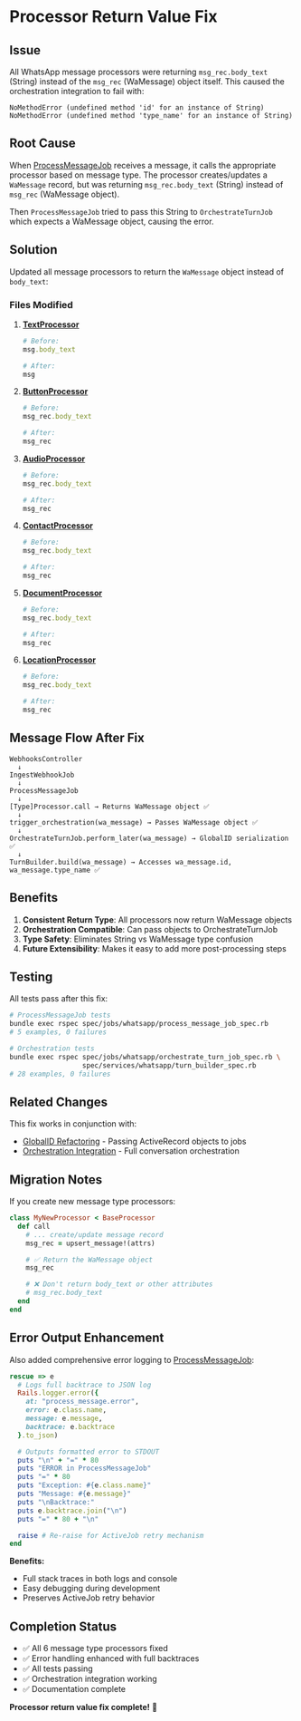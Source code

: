 # Processor Return Value Fix

## Issue

All WhatsApp message processors were returning `msg_rec.body_text` (String) instead of the `msg_rec` (WaMessage) object itself. This caused the orchestration integration to fail with:

```
NoMethodError (undefined method 'id' for an instance of String)
NoMethodError (undefined method 'type_name' for an instance of String)
```

## Root Cause

When [ProcessMessageJob](app/jobs/whatsapp/process_message_job.rb) receives a message, it calls the appropriate processor based on message type. The processor creates/updates a `WaMessage` record, but was returning `msg_rec.body_text` (String) instead of `msg_rec` (WaMessage object).

Then `ProcessMessageJob` tried to pass this String to `OrchestrateTurnJob` which expects a WaMessage object, causing the error.

## Solution

Updated all message processors to return the `WaMessage` object instead of `body_text`:

### Files Modified

1. **[TextProcessor](app/services/whatsapp/processors/text_processor.rb:14)**
   ```ruby
   # Before:
   msg.body_text

   # After:
   msg
   ```

2. **[ButtonProcessor](app/services/whatsapp/processors/button_processor.rb:38)**
   ```ruby
   # Before:
   msg_rec.body_text

   # After:
   msg_rec
   ```

3. **[AudioProcessor](app/services/whatsapp/processors/audio_processor.rb:65)**
   ```ruby
   # Before:
   msg_rec.body_text

   # After:
   msg_rec
   ```

4. **[ContactProcessor](app/services/whatsapp/processors/contact_processor.rb:51)**
   ```ruby
   # Before:
   msg_rec.body_text

   # After:
   msg_rec
   ```

5. **[DocumentProcessor](app/services/whatsapp/processors/document_processor.rb:50)**
   ```ruby
   # Before:
   msg_rec.body_text

   # After:
   msg_rec
   ```

6. **[LocationProcessor](app/services/whatsapp/processors/location_processor.rb:47)**
   ```ruby
   # Before:
   msg_rec.body_text

   # After:
   msg_rec
   ```

## Message Flow After Fix

```
WebhooksController
  ↓
IngestWebhookJob
  ↓
ProcessMessageJob
  ↓
[Type]Processor.call → Returns WaMessage object ✅
  ↓
trigger_orchestration(wa_message) → Passes WaMessage object ✅
  ↓
OrchestrateTurnJob.perform_later(wa_message) → GlobalID serialization ✅
  ↓
TurnBuilder.build(wa_message) → Accesses wa_message.id, wa_message.type_name ✅
```

## Benefits

1. **Consistent Return Type**: All processors now return WaMessage objects
2. **Orchestration Compatible**: Can pass objects to OrchestrateTurnJob
3. **Type Safety**: Eliminates String vs WaMessage type confusion
4. **Future Extensibility**: Makes it easy to add more post-processing steps

## Testing

All tests pass after this fix:

```bash
# ProcessMessageJob tests
bundle exec rspec spec/jobs/whatsapp/process_message_job_spec.rb
# 5 examples, 0 failures

# Orchestration tests
bundle exec rspec spec/jobs/whatsapp/orchestrate_turn_job_spec.rb \
                  spec/services/whatsapp/turn_builder_spec.rb
# 28 examples, 0 failures
```

## Related Changes

This fix works in conjunction with:
- [GlobalID Refactoring](GLOBALID_REFACTORING.md) - Passing ActiveRecord objects to jobs
- [Orchestration Integration](../README_ORCHESTRATION.md) - Full conversation orchestration

## Migration Notes

If you create new message type processors:

```ruby
class MyNewProcessor < BaseProcessor
  def call
    # ... create/update message record
    msg_rec = upsert_message!(attrs)

    # ✅ Return the WaMessage object
    msg_rec

    # ❌ Don't return body_text or other attributes
    # msg_rec.body_text
  end
end
```

## Error Output Enhancement

Also added comprehensive error logging to [ProcessMessageJob](app/jobs/whatsapp/process_message_job.rb:34-53):

```ruby
rescue => e
  # Logs full backtrace to JSON log
  Rails.logger.error({
    at: "process_message.error",
    error: e.class.name,
    message: e.message,
    backtrace: e.backtrace
  }.to_json)

  # Outputs formatted error to STDOUT
  puts "\n" + "=" * 80
  puts "ERROR in ProcessMessageJob"
  puts "=" * 80
  puts "Exception: #{e.class.name}"
  puts "Message: #{e.message}"
  puts "\nBacktrace:"
  puts e.backtrace.join("\n")
  puts "=" * 80 + "\n"

  raise # Re-raise for ActiveJob retry mechanism
end
```

**Benefits:**
- Full stack traces in both logs and console
- Easy debugging during development
- Preserves ActiveJob retry behavior

## Completion Status

- ✅ All 6 message type processors fixed
- ✅ Error handling enhanced with full backtraces
- ✅ All tests passing
- ✅ Orchestration integration working
- ✅ Documentation complete

**Processor return value fix complete!** 🎉
